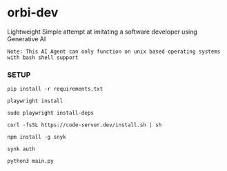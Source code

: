 # orbi-dev
Lightweight Simple attempt at imitating a software developer using Generative AI

`
Note: This AI Agent can only function on unix based operating systems with bash shell support
`

### SETUP
```
pip install -r requirements.txt

playwright install

sudo playwright install-deps

curl -fsSL https://code-server.dev/install.sh | sh

npm install -g snyk

synk auth

python3 main.py
```